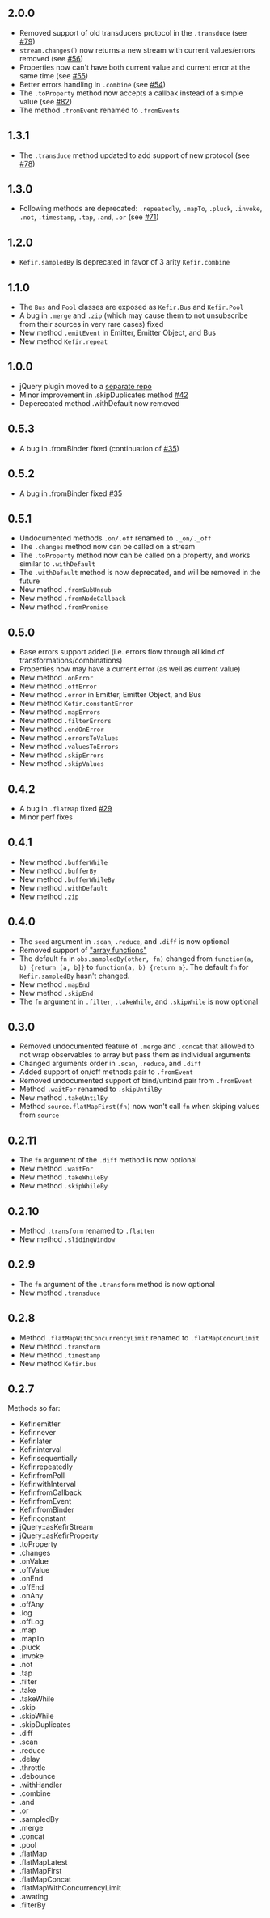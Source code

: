 ## 2.0.0

 - Removed support of old transducers protocol in the `.transduce` (see [#79](https://github.com/pozadi/kefir/issues/79))
 - `stream.changes()` now returns a new stream with current values/errors removed (see [#56](https://github.com/pozadi/kefir/issues/56))
 - Properties now can't have both current value and current error at the same time (see [#55](https://github.com/pozadi/kefir/issues/55))
 - Better errors handling in `.combine` (see [#54](https://github.com/pozadi/kefir/issues/54))
 - The `.toProperty` method now accepts a callbak instead of a simple value (see [#82](https://github.com/pozadi/kefir/issues/82))
 - The method `.fromEvent` renamed to `.fromEvents`


## 1.3.1

 - The `.transduce` method updated to add support of new protocol (see [#78](https://github.com/pozadi/kefir/issues/78))


## 1.3.0

 - Following methods are deprecated:
   `.repeatedly`, `.mapTo`, `.pluck`, `.invoke`, `.not`, `.timestamp`, `.tap`, `.and`, `.or`
   (see [#71](https://github.com/pozadi/kefir/issues/71))

## 1.2.0

 - `Kefir.sampledBy` is deprecated in favor of 3 arity `Kefir.combine`

## 1.1.0

 - The `Bus` and `Pool` classes are exposed as `Kefir.Bus` and `Kefir.Pool`
 - A bug in `.merge` and `.zip` (which may cause them to not unsubscribe from their sources in very rare cases) fixed
 - New method `.emitEvent` in Emitter, Emitter Object, and Bus
 - New method `Kefir.repeat`

## 1.0.0

 - jQuery plugin moved to a [separate repo](https://github.com/pozadi/kefir-jquery)
 - Minor improvement in .skipDuplicates method [#42](https://github.com/pozadi/kefir/issues/42)
 - Deperecated method .withDefault now removed

## 0.5.3

 - A bug in .fromBinder fixed (continuation of [#35](https://github.com/pozadi/kefir/issues/35))

## 0.5.2

 - A bug in .fromBinder fixed [#35](https://github.com/pozadi/kefir/issues/35)

## 0.5.1

 - Undocumented methods `.on/.off` renamed to `._on/._off`
 - The `.changes` method now can be called on a stream
 - The `.toProperty` method now can be called on a property, and works similar to `.withDefault`
 - The `.withDefault` method is now deprecated, and will be removed in the future
 - New method `.fromSubUnsub`
 - New method `.fromNodeCallback`
 - New method `.fromPromise`


## 0.5.0

 - Base errors support added (i.e. errors flow through all kind of transformations/combinations)
 - Properties now may have a current error (as well as current value)
 - New method `.onError`
 - New method `.offError`
 - New method `.error` in Emitter, Emitter Object, and Bus
 - New method `Kefir.constantError`
 - New method `.mapErrors`
 - New method `.filterErrors`
 - New method `.endOnError`
 - New method `.errorsToValues`
 - New method `.valuesToErrors`
 - New method `.skipErrors`
 - New method `.skipValues`


## 0.4.2

 - A bug in `.flatMap` fixed [#29](https://github.com/pozadi/kefir/issues/29)
 - Minor perf fixes

## 0.4.1

 - New method `.bufferWhile`
 - New method `.bufferBy`
 - New method `.bufferWhileBy`
 - New method `.withDefault`
 - New method `.zip`


## 0.4.0

 - The `seed` argument in `.scan`, `.reduce`, and `.diff` is now optional
 - Removed support of ["array functions"](https://github.com/pozadi/kefir/blob/2edf32a82d5b24ecb6ed99c9bcbd2391b91c8715/docs-src/descriptions/about-callbacks.jade)
 - The default `fn` in `obs.sampledBy(other, fn)` changed from `function(a, b) {return [a, b]}` to `function(a, b) {return a}`. The default `fn` for `Kefir.sampledBy` hasn't changed.
 - New method `.mapEnd`
 - New method `.skipEnd`
 - The `fn` argument in `.filter`, `.takeWhile`, and `.skipWhile` is now optional


## 0.3.0

 - Removed undocumented feature of `.merge` and `.concat` that allowed to not wrap observables to array but pass them as individual arguments
 - Changed arguments order in `.scan`, `.reduce`, and `.diff`
 - Added support of on/off methods pair to `.fromEvent`
 - Removed undocumented support of bind/unbind pair from `.fromEvent`
 - Method `.waitFor` renamed to `.skipUntilBy`
 - New method `.takeUntilBy`
 - Method `source.flatMapFirst(fn)` now won't call `fn` when skiping values from `source`

## 0.2.11

 - The `fn` argument of the `.diff` method is now optional
 - New method `.waitFor`
 - New method `.takeWhileBy`
 - New method `.skipWhileBy`


## 0.2.10

 - Method `.transform` renamed to `.flatten`
 - New method `.slidingWindow`


## 0.2.9

 - The `fn` argument of the `.transform` method is now optional
 - New method `.transduce`


## 0.2.8

 - Method `.flatMapWithConcurrencyLimit` renamed to `.flatMapConcurLimit`
 - New method `.transform`
 - New method `.timestamp`
 - New method `Kefir.bus`


## 0.2.7

Methods so far:

  - Kefir.emitter
  - Kefir.never
  - Kefir.later
  - Kefir.interval
  - Kefir.sequentially
  - Kefir.repeatedly
  - Kefir.fromPoll
  - Kefir.withInterval
  - Kefir.fromCallback
  - Kefir.fromEvent
  - Kefir.fromBinder
  - Kefir.constant
  - jQuery::asKefirStream
  - jQuery::asKefirProperty
  - .toProperty
  - .changes
  - .onValue
  - .offValue
  - .onEnd
  - .offEnd
  - .onAny
  - .offAny
  - .log
  - .offLog
  - .map
  - .mapTo
  - .pluck
  - .invoke
  - .not
  - .tap
  - .filter
  - .take
  - .takeWhile
  - .skip
  - .skipWhile
  - .skipDuplicates
  - .diff
  - .scan
  - .reduce
  - .delay
  - .throttle
  - .debounce
  - .withHandler
  - .combine
  - .and
  - .or
  - .sampledBy
  - .merge
  - .concat
  - .pool
  - .flatMap
  - .flatMapLatest
  - .flatMapFirst
  - .flatMapConcat
  - .flatMapWithConcurrencyLimit
  - .awating
  - .filterBy

